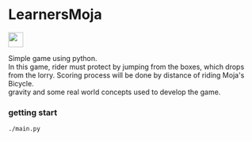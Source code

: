 # LearnersMoja
<a href="https://www.pygame.org/"><image src="https://github.com/nilupulmanodya/LearnersMoja/blob/main/pygame.png" width="30" height="30"></a><br>

Simple game using python.  
In this game, rider must protect by jumping from the boxes, which drops from the lorry. Scoring process will be done by distance of riding Moja's Bicycle.<br>
gravity and some real world concepts used to develop the game.

### getting start

    ./main.py
